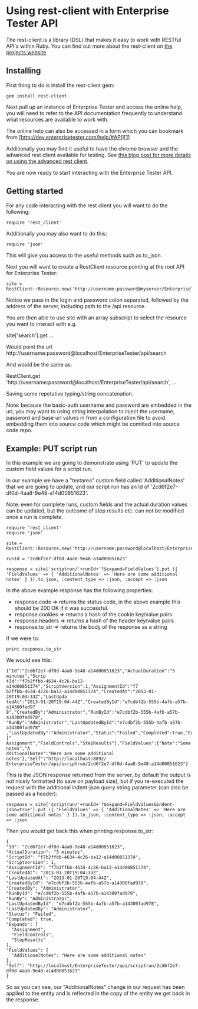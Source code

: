 Using rest-client with Enterprise Tester API
============================================

The rest-client is a library (DSL) that makes it easy to work with RESTful API's within Ruby.  You can find out more about the rest-client on [the projects website][0]

Installing
---------------

First thing to do is install the rest-client gem:

    gem install rest-client


Next pull up an instance of Enterprise Tester and access the online help, you will need to refer to the API documentation frequently to understand what resources are available to work with.

The online help can also be accessed in a form which you can bookmark from [http://dev.enterprisetester.com/help/#API][1]

Additionally you may find it useful to have the chrome browser and the advanced rest client available for testing.  See [this blog post for more details on using the advanced rest client][2].

You are now ready to start interacting with the Enterprise Tester API.

Getting started
----------------

For any code interacting with the rest client you will want to do the following:

    require 'rest_client'

Additionally you may also want to do this:

    require 'json'

This will give you access to the useful methods such as to_json.

Next you will want to create a RestClient resource pointing at the root API for Enterprise Tester:

    site = RestClient::Resource.new('http://username:password@myserver/EnterpriseTester/api/')

Notice we pass in the login and password colon separated, followed by the address of the server, including path to the /api resource.
 
You are then able to use site with an array subscript to select the resource you want to interact with e.g.

site['search'].get ...

Would point the url http://username:password@localhost/EnterpriseTester/api/search

And would be the same as:

RestClient.get 'http://username:password@localhost/EnterpriseTester/api/search', ...

Saving some repetative typing/string concatenation.

Note: because the basic-auth username and password are embedded in the url, you may want to using string interpolation to inject the username, password and base url values in from a configuration file to avoid embedding them into source code which might be comitted into source code repo.

Example: PUT script run
-----------------------

In this example we are going to demonstrate using 'PUT' to update the custom field values for a script run.

In our example we have a "textarea" custom field called 'AdditionalNotes' that we are going to update, and our script run has an Id of '2cd6f2e7-df0d-4aa8-9e48-a14d00851623'.

Note: even for complete runs, custom fields and the actual duration values can be updated, but the outcome of step results etc. can not be modified once a run is complete.

    require 'rest_client'
    require 'json'
    
    site = RestClient::Resource.new('http://username:password@localhost/EnterpriseTester/api/')
    
    runId = '2cd6f2e7-df0d-4aa8-9e48-a14d00851623'
    
    response = site['scriptrun/'+runId+'?$expand=FieldValues'].put ({ 'FieldValues' => { 'AdditionalNotes' => 'Here are some additional notes' } }).to_json, :content_type => :json, :accept => :json

In the above example response has the following properties:

* response.code => returns the status code, in the above example this should be 200 OK if it was successful.
* response.cookies => returns a hash of the cookie key/value pairs
* response.headers => returns a hash of the header key/value pairs
* response.to_str => returns the body of the response as a string

If we were to:

    print response.to_str

We would see this:

    {"Id":"2cd6f2e7-df0d-4aa8-9e48-a14d00851623","ActualDuration":"5 minutes","Scrip
    tId":"f7b2ffbb-4634-4c26-ba12-a14d00851374","ScriptVersion":1,"AssignmentId":"f7
    b2ffbb-4634-4c26-ba12-a14d00851374","CreatedAt":"2013-01-20T19:04:33Z","LastUpda
    tedAt":"2013-01-20T19:04:44Z","CreatedById":"e7cdbf2b-555b-4afb-a57b-a14300fad97
    8","CreatedBy":"Administrator","RunById":"e7cdbf2b-555b-4afb-a57b-a14300fad978",
    "RunBy":"Administrator","LastUpdatedById":"e7cdbf2b-555b-4afb-a57b-a14300fad978"
    ,"LastUpdatedBy":"Administrator","Status":"Failed","Completed":true,"Expands":["
    Assignment","FieldControls","StepResults"],"FieldValues":{"Note":"Some notes","A
    dditionalNotes":"Here are some additional notes"},"Self":"http://localhost:8092/
    EnterpriseTester/api/scriptrun/2cd6f2e7-df0d-4aa8-9e48-a14d00851623"}

This is the JSON response returned from the server, by default the output is not nicely formatted (to save on payload size), but if you re-executed the request with the additional indent-json query string parameter (can also be passed as a header):

    response = site['scriptrun/'+runId+'?$expand=FieldValues&indent-json=true'].put ({ 'FieldValues' => { 'AdditionalNotes' => 'Here are some additional notes' } }).to_json, :content_type => :json, :accept => :json

Then you would get back this when printing response.to_str:

    {
    "Id": "2cd6f2e7-df0d-4aa8-9e48-a14d00851623",
    "ActualDuration": "5 minutes",
    "ScriptId": "f7b2ffbb-4634-4c26-ba12-a14d00851374",
    "ScriptVersion": 1,
    "AssignmentId": "f7b2ffbb-4634-4c26-ba12-a14d00851374",
    "CreatedAt": "2013-01-20T19:04:33Z",
    "LastUpdatedAt": "2013-01-20T19:04:44Z",
    "CreatedById": "e7cdbf2b-555b-4afb-a57b-a14300fad978",
    "CreatedBy": "Administrator",
    "RunById": "e7cdbf2b-555b-4afb-a57b-a14300fad978",
    "RunBy": "Administrator",
    "LastUpdatedById": "e7cdbf2b-555b-4afb-a57b-a14300fad978",
    "LastUpdatedBy": "Administrator",
    "Status": "Failed",
    "Completed": true,
    "Expands": [
      "Assignment",
      "FieldControls",
      "StepResults"
    ],
    "FieldValues": {      
      "AdditionalNotes": "Here are some additional notes"
    },
    "Self": "http://localhost/EnterpriseTester/api/scriptrun/2cd6f2e7-df0d-4aa8-9e48-a14d00851623"
    }

So as you can see, our "AdditionalNotes" change in our request has been applied to the entity and is reflected in the copy of the entity we get back in the response.

[0]: https://github.com/archiloque/rest-client
[1]: http://dev.enterprisetester.com/help/#API
[2]: http://blog.bittercoder.com/2012/09/14/demonstrating-a-rest-api/
